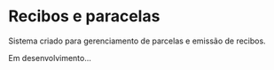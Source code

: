 # Recibos e paracelas

Sistema criado para gerenciamento de parcelas e emissão de recibos.

Em desenvolvimento...
